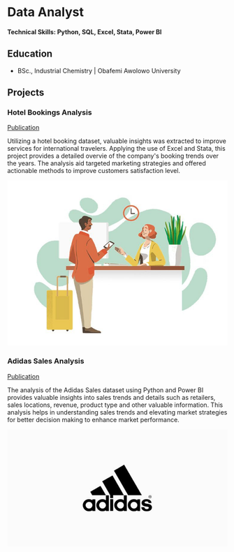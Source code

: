 # Data Analyst 

#### Technical Skills: Python, SQL, Excel, Stata, Power BI

## Education
- BSc., Industrial Chemistry | Obafemi Awolowo University 

## Projects
### Hotel Bookings Analysis
[Publication](https://medium.com/@akintundetemiloluwa.a/hotel-booking-analysis-37235d0c47f3)

Utilizing a hotel booking dataset, valuable insights was extracted to improve services for international travelers. Applying the use of Excel and Stata, this project provides a detailed overvie of the company's booking trends over the years. The analysis aid targeted marketing strategies and offered actionable methods to improve customers satisfaction level.

![Hotel Booking](/assets/Hotel.jpg)

### Adidas Sales Analysis
[Publication](https://medium.com/@akintundetemiloluwa.a/adidas-sales-analysis-258286a671ec)

The analysis of the Adidas Sales dataset using Python and Power BI provides valuable insights into sales trends and details such as retailers, sales locations, revenue, product type and other valuable information. This analysis helps in understanding sales trends and elevating market strategies for better decision making to enhance market performance.

![Adidas](/assets/Adidas.jpg)
